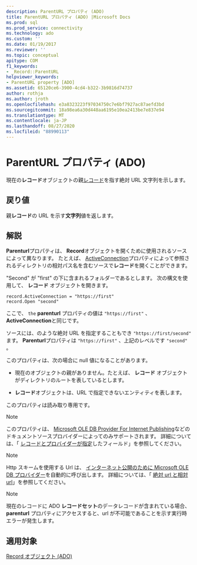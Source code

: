 ```yaml
---
description: ParentURL プロパティ (ADO)
title: ParentURL プロパティ (ADO) |Microsoft Docs
ms.prod: sql
ms.prod_service: connectivity
ms.technology: ado
ms.custom: ''
ms.date: 01/19/2017
ms.reviewer: ''
ms.topic: conceptual
apitype: COM
f1_keywords:
- _Record::ParentURL
helpviewer_keywords:
- ParentURL property [ADO]
ms.assetid: 65120ce6-3900-4cd4-b322-3b9816d74737
author: rothja
ms.author: jroth
ms.openlocfilehash: e3a8323223f97034750c7e6bf7927ac87aefd3bd
ms.sourcegitcommit: 18a98ea6a30d448aa6195e10ea2413be7e837e94
ms.translationtype: MT
ms.contentlocale: ja-JP
ms.lasthandoff: 08/27/2020
ms.locfileid: "88990113"
---
```

# <a name="parenturl-property-ado"></a>ParentURL プロパティ (ADO)
現在の**レコード**オブジェクトの親[レコード](./record-object-ado.md)を指す絶対 URL 文字列を示します。  
  
## <a name="return-value"></a>戻り値  
 親**レコード**の URL を示す**文字列**値を返します。  
  
## <a name="remarks"></a>解説  
 **Parenturl**プロパティは、 **Record**オブジェクトを開くために使用されるソースによって異なります。 たとえば、 [ActiveConnection](./activeconnection-property-ado.md)プロパティによって参照されるディレクトリの相対パス名を含むソースで**レコード**を開くことができます。  
  
 "Second" が "first" の下に含まれるフォルダーであるとします。 次の構文を使用して、 **レコード** オブジェクトを開きます。  
  
```  
record.ActiveConnection = "https://first"  
record.Open "second"  
```  
  
 ここで、 `the` **parenturl** プロパティの値は `"https://first"` 、 **ActiveConnection**と同じです。  
  
 ソースには、のような絶対 URL を指定することもでき `"https://first/second"` ます。 **Parenturl**プロパティは `"https://first"` 、上記のレベルです `"second"` 。  
  
 このプロパティは、次の場合に null 値になることがあります。  
  
-   現在のオブジェクトの親がありません。たとえば、 **レコード** オブジェクトがディレクトリのルートを表しているとします。  
  
-   **レコード**オブジェクトは、URL で指定できないエンティティを表します。  
  
 このプロパティは読み取り専用です。  
  
> [!NOTE]
>  このプロパティは、 [Microsoft OLE DB Provider For Internet Publishing](../../guide/appendixes/microsoft-ole-db-provider-for-internet-publishing.md)などのドキュメントソースプロバイダーによってのみサポートされます。 詳細については、「 [レコードとプロバイダーが指定](../../guide/data/records-and-provider-supplied-fields.md)したフィールド」を参照してください。  
  
> [!NOTE]
>  Http スキームを使用する Url は、 [インターネット公開のために Microsoft OLE DB プロバイダー](../../guide/appendixes/microsoft-ole-db-provider-for-internet-publishing.md)を自動的に呼び出します。 詳細については、「 [絶対 url と相対 url](../../guide/data/absolute-and-relative-urls.md)」を参照してください。  
  
> [!NOTE]
>  現在のレコードに ADO **レコードセット**のデータレコードが含まれている場合、 **parenturl** プロパティにアクセスすると、url が不可能であることを示す実行時エラーが発生します。  
  
## <a name="applies-to"></a>適用対象  
 [Record オブジェクト (ADO)](./record-object-ado.md)